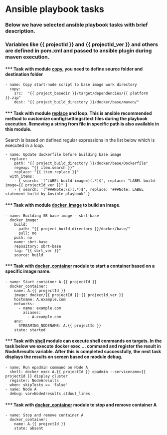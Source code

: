 # Ansible playbook tasks


### Below we have selected ansible playbook tasks with brief description. 
### Variables like {{ projectId }} and {{ projectId_ver }} and others are defined in pom.xml and passed to ansible plugin during maven execution. 


#### *** Task with module [copy](https://docs.ansible.com/ansible/latest/modules/copy_module.html), you need to define source folder and destination folder
``` 
- name: Copy start-node script to base image work directory
  copy:
    src:  "{{ project_basedir }}/target/dependencies/{{ platform }}.zip"
    dest: "{{ project_build_directory }}/docker/base/maven/"
```
#### *** Task with module [replace](https://docs.ansible.com/ansible/latest/modules/replace_module.html) and loop. This is ansible recommended method to customize config/settings/text files during the playbook execution. Removing a string from file in specific path is also available in this module.
Search is based on defined regular expressions in the list below which is executed in a loop.  
```
- name: Update dockerfile before building base image
  replace:
    path: "{{ project_build_directory }}/docker/base/Dockerfile"
    regexp: "{{ item.search }}"
    replace: "{{ item.replace }}"
  with_items:
    - { search: '(^LABEL build-image=)(.*)$', replace: "LABEL build-image={{ projectId_ver }}" }
    - { search: '(^###Note:\s)(.*)$', replace: '###Note: LABEL statement build by Ansible playbook' }
```

#### *** Task with module [docker_image](https://docs.ansible.com/ansible/latest/modules/docker_image_module.html) to build an image. 
```
- name: Building SB base image - sbrt-base
  docker_image:
    build:
      path: "{{ project_build_directory }}/docker/base/"
      pull: no
    push: no
    name: sbrt-base
    repository: sbrt-base
    tag: "{{ sbrt_ver }}"
    source: build
```

#### *** Task with [docker_container](https://docs.ansible.com/ansible/latest/modules/docker_container_module.html) module to start a container based on a specific image name. 
```
- name: Start container A.{{ projectId }}
  docker_container:
    name: A.{{ projectId }}
    image: docker/{{ projectId }}:{{ projectId_ver }}
    hostname: A.example.com
    networks:
      - name: example.com
        aliases:
          - A.example.com
    env:
      STREAMING_NODENAME: A.{{ projectId }}
    state: started
```

#### *** Task with [shell](https://docs.ansible.com/ansible/latest/modules/shell_module.html) module can execute shell commands on targets. In the task below we execute docker exec … command and register the result in NodeAresults variable. After this is completed successfully, the next task displays the results on screen based on module debug.
```
- name: Run epadmin command on Node A
  shell: docker exec A.{{ projectId }} epadmin --servicename={{ projectId }} display cluster
  register: NodeAresults
  when: skipTests == 'false'
- name: Node A
  debug: var=NodeAresults.stdout_lines
```

#### *** Task with [docker_container](https://docs.ansible.com/ansible/latest/modules/docker_container_module.html) module to stop and remove container A
```
- name: Stop and remove container A
  docker_container:
    name: A.{{ projectId }}
    state: absent
```
